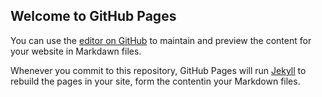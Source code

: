## Welcome to GitHub Pages

You can use the [editor on GitHub](https://github.com/vquilon/vquilon.github.io/edit/master/index.md) to maintain and preview the content for your website in Markdawn files.

Whenever you commit to this repository, GitHub Pages will run [Jekyll](https://jekylleb.com/) to rebuild the pages in your site, form the contentin your Markdown files.

